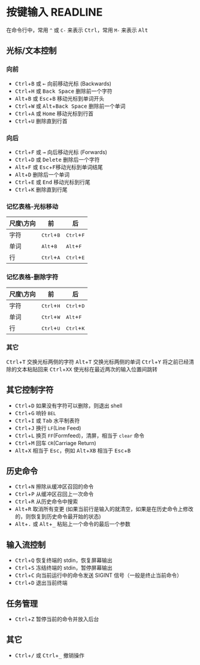 # 按键输入 READLINE

<!-- 这个页面主要由 man bash READLINE 转换而来 -->


在命令行中，常用 `^` 或 `C-` 来表示 <kbd>Ctrl</kbd>，常用 `M-` 来表示 <kbd>Alt</kbd>

## 光标/文本控制

### 向前
- <kbd>Ctrl</kbd>+<kbd>B</kbd> 或 <kbd>←</kbd> 向前移动光标 (Backwards)
- <kbd>Ctrl</kbd>+<kbd>H</kbd> 或 <kbd>Back Space</kbd> 删除前一个字符
- <kbd>Alt</kbd>+<kbd>B</kbd> 或 <kbd>Esc</kbd>+<kbd>B</kbd> 移动光标到单词开头
- <kbd>Ctrl</kbd>+<kbd>W</kbd> 或 <kbd>Alt</kbd>+<kbd>Back Space</kbd> 删除前一个单词
- <kbd>Ctrl</kbd>+<kbd>A</kbd> 或 <kbd>Home</kbd> 移动光标到行首
- <kbd>Ctrl</kbd>+<kbd>U</kbd> 删除直到行首

### 向后
- <kbd>Ctrl</kbd>+<kbd>F</kbd> 或 <kbd>→</kbd> 向后移动光标 (Forwards)
- <kbd>Ctrl</kbd>+<kbd>D</kbd> 或 <kbd>Delete</kbd> 删除后一个字符
- <kbd>Alt</kbd>+<kbd>F</kbd> 或 <kbd>Esc</kbd>+<kbd>F</kbd>移动光标到单词结尾
- <kbd>Alt</kbd>+<kbd>D</kbd> 删除后一个单词
- <kbd>Ctrl</kbd>+<kbd>E</kbd> 或 <kbd>End</kbd> 移动光标到行尾
- <kbd>Ctrl</kbd>+<kbd>K</kbd> 删除直到行尾

### 记忆表格-光标移动
尺度\方向|前|后
-----|-------|------
字符 | <kbd>Ctrl</kbd>+<kbd>B</kbd> | <kbd>Ctrl</kbd>+<kbd>F</kbd>
单词 | <kbd>Alt</kbd>+<kbd>B</kbd>  | <kbd>Alt</kbd>+<kbd>F</kbd>
行   | <kbd>Ctrl</kbd>+<kbd>A</kbd> | <kbd>Ctrl</kbd>+<kbd>E</kbd>

### 记忆表格-删除字符
尺度\方向|前|后
-----|-------|------
字符 | <kbd>Ctrl</kbd>+<kbd>H</kbd> | <kbd>Ctrl</kbd>+<kbd>D</kbd>
单词 | <kbd>Ctrl</kbd>+<kbd>W</kbd>  | <kbd>Alt</kbd>+<kbd>F</kbd>
行   | <kbd>Ctrl</kbd>+<kbd>U</kbd> | <kbd>Ctrl</kbd>+<kbd>K</kbd>

### 其它
<kbd>Ctrl</kbd>+<kbd>T</kbd> 交换光标两侧的字符
<kbd>Alt</kbd>+<kbd>T</kbd> 交换光标两侧的单词
<kbd>Ctrl</kbd>+<kbd>Y</kbd> 将之前已经清除的文本粘贴回来
<kbd>Ctrl</kbd>+<kbd>XX</kbd> 使光标在最近两次的输入位置间跳转

## 其它控制字符
- <kbd>Ctrl</kbd>+<kbd>D</kbd> 如果没有字符可以删除，则退出 shell
- <kbd>Ctrl</kbd>+<kbd>G</kbd> 响铃 `BEL`
- <kbd>Ctrl</kbd>+<kbd>I</kbd> 或 <kbd>Tab</kbd> 水平制表符
- <kbd>Ctrl</kbd>+<kbd>J</kbd> 换行 `LF`(Line Feed)
- <kbd>Ctrl</kbd>+<kbd>L</kbd> 换页 `FF`(Formfeed)，清屏，相当于 `clear` 命令
- <kbd>Ctrl</kbd>+<kbd>M</kbd> 回车 `CR`(Carriage Return)
- <kbd>Alt</kbd>+<kbd>X</kbd> 相当于 <kbd>Esc</kbd>，例如 <kbd>Alt</kbd>+<kbd>XB</kbd> 相当于 <kbd>Esc</kbd>+<kbd>B</kbd>

## 历史命令
- <kbd>Ctrl</kbd>+<kbd>N</kbd> 擦除从缓冲区召回的命令
- <kbd>Ctrl</kbd>+<kbd>P</kbd> 从缓冲区召回上一次命令
- <kbd>Ctrl</kbd>+<kbd>R</kbd> 从历史命令中搜索
- <kbd>Alt</kbd>+<kbd>R</kbd> 取消所有变更 (如果当前行是输入的就清空，如果是在历史命令上修改的，则恢复到历史命令最开始的状态)
- <kbd>Alt</kbd>+<kbd>.</kbd> 或 <kbd>Alt</kbd>+<kbd>_</kbd> 粘贴上一个命令的最后一个参数

## 输入流控制
- <kbd>Ctrl</kbd>+<kbd>Q</kbd> 恢复终端的 stdin，恢复屏幕输出
- <kbd>Ctrl</kbd>+<kbd>S</kbd> 冻结终端的 stdin，暂停屏幕输出
- <kbd>Ctrl</kbd>+<kbd>C</kbd> 向当前运行中的命令发送 SIGINT 信号（一般是终止当前命令）
- <kbd>Ctrl</kbd>+<kbd>D</kbd> 退出当前终端

<!-- todo: 补充工作管理的内容 -->
## 任务管理
- <kbd>Ctrl</kbd>+<kbd>Z</kbd> 暂停当前的命令并放入后台 

## 其它
- <kbd>Ctrl</kbd>+<kbd>/</kbd> 或 <kbd>Ctrl</kbd>+<kbd>_</kbd> 撤销操作